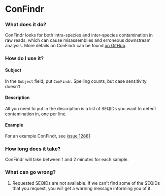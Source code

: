 # ConFindr

### What does it do?

ConFindr looks for both intra-species and inter-species contamination in raw reads, which can cause misassemblies and
erroneous downstream analysis. More details on ConFindr can be found [on GitHub](https://lowandrew.github.io/ConFindr/).

### How do I use it?

#### Subject

In the `Subject` field, put `ConFindr`. Spelling counts, but case sensitivity doesn't.

#### Description

All you need to put in the description is a list of SEQIDs you want to detect contamination in, one per line.

#### Example

For an example ConFindr, see [issue 12881](https://redmine.biodiversity.agr.gc.ca/issues/12881).

### How long does it take?

ConFindr will take between 1 and 2 minutes for each sample.

### What can go wrong?

1) Requested SEQIDs are not available. If we can't find some of the SEQIDs that you request, you will get a warning
message informing you of it.